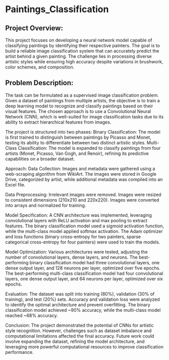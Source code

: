 # Paintings_Classification

## Project Overview:
This project focuses on developing a neural network model capable of classifying paintings by identifying their respective painters. The goal is to build a reliable image classification system that can accurately predict the artist behind a given painting. The challenge lies in processing diverse artistic styles while ensuring high accuracy despite variations in brushwork, color schemes, and composition.

## Problem Description:
The task can be formulated as a supervised image classification problem. Given a dataset of paintings from multiple artists, the objective is to train a deep learning model to recognize and classify paintings based on their visual features. The chosen approach is to use a Convolutional Neural Network (CNN), which is well-suited for image classification tasks due to its ability to extract hierarchical features from images.

The project is structured into two phases:
Binary Classification: The model is first trained to distinguish between paintings by Picasso and Monet, testing its ability to differentiate between two distinct artistic styles.
Multi-Class Classification: The model is expanded to classify paintings from four artists (Monet, Picasso, Van Gogh, and Renoir), refining its predictive capabilities on a broader dataset.

Approach:
Data Collection: Images and metadata were gathered using a web-scraping algorithm from WikiArt. The images were stored in Google Drive, categorized by artist, while additional metadata was compiled into an Excel file.

Data Preprocessing:
Irrelevant images were removed.
Images were resized to consistent dimensions (210x210 and 220x220).
Images were converted into arrays and normalized for training.

Model Specification:
A CNN architecture was implemented, leveraging convolutional layers with ReLU activation and max pooling to extract features.
The binary classification model used a sigmoid activation function, while the multi-class model applied softmax activation.
The Adam optimizer and loss functions (binary cross-entropy for two painters, sparse categorical cross-entropy for four painters) were used to train the models.

Model Optimization:
Various architectures were tested, adjusting the number of convolutional layers, dense layers, and neurons.
The best-performing binary classification model had three convolutional layers, one dense output layer, and 128 neurons per layer, optimized over five epochs.
The best-performing multi-class classification model had four convolutional layers, one dense output layer, and 64 neurons per layer, optimized over six epochs.

Evaluation:
The dataset was split into training (80%), validation (30% of training), and test (20%) sets.
Accuracy and validation loss were analyzed to identify the optimal architecture and prevent overfitting.
The binary classification model achieved ~90% accuracy, while the multi-class model reached ~68% accuracy.

Conclusion:
The project demonstrated the potential of CNNs for artistic style recognition. However, challenges such as dataset imbalance and computational limitations affected the final accuracy. Future work could involve expanding the dataset, refining the model architecture, and leveraging more powerful computational resources to improve classification performance.
